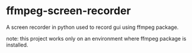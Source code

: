# ffmpeg-screen-recorder
A screen recorder in python used to record gui using ffmpeg package.

note: this project works only on an environment where ffmpeg package is installed.